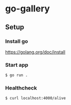# go-gallery

## Setup

### Install go

https://golang.org/doc/install

### Start app

```bash
$ go run .
```

### Healthcheck

```bash
$ curl localhost:4000/alive
```
